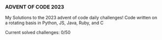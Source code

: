 ### ADVENT OF CODE 2023

My Solutions to the 2023 advent of code daily challenges! Code written on a rotating basis in Python, JS, Java, Ruby, and C

Current solved challenges: 0/50